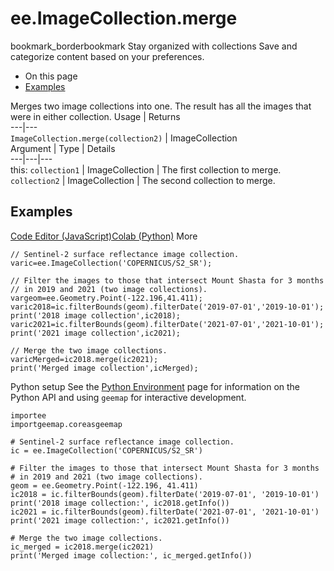  
#  ee.ImageCollection.merge
bookmark_borderbookmark Stay organized with collections  Save and categorize content based on your preferences. 
  * On this page
  * [Examples](https://developers.google.com/earth-engine/apidocs/ee-imagecollection-merge#examples)


Merges two image collections into one. The result has all the images that were in either collection.
Usage | Returns  
---|---  
`ImageCollection.merge(collection2)` | ImageCollection  
Argument | Type | Details  
---|---|---  
this: `collection1` | ImageCollection | The first collection to merge.  
`collection2` | ImageCollection | The second collection to merge.  
## Examples
[Code Editor (JavaScript)](https://developers.google.com/earth-engine/apidocs/ee-imagecollection-merge#code-editor-javascript-sample)[Colab (Python)](https://developers.google.com/earth-engine/apidocs/ee-imagecollection-merge#colab-python-sample) More
```
// Sentinel-2 surface reflectance image collection.
varic=ee.ImageCollection('COPERNICUS/S2_SR');

// Filter the images to those that intersect Mount Shasta for 3 months
// in 2019 and 2021 (two image collections).
vargeom=ee.Geometry.Point(-122.196,41.411);
varic2018=ic.filterBounds(geom).filterDate('2019-07-01','2019-10-01');
print('2018 image collection',ic2018);
varic2021=ic.filterBounds(geom).filterDate('2021-07-01','2021-10-01');
print('2021 image collection',ic2021);

// Merge the two image collections.
varicMerged=ic2018.merge(ic2021);
print('Merged image collection',icMerged);
```
Python setup
See the [ Python Environment](https://developers.google.com/earth-engine/guides/python_install) page for information on the Python API and using `geemap` for interactive development.
```
importee
importgeemap.coreasgeemap
```
```
# Sentinel-2 surface reflectance image collection.
ic = ee.ImageCollection('COPERNICUS/S2_SR')

# Filter the images to those that intersect Mount Shasta for 3 months
# in 2019 and 2021 (two image collections).
geom = ee.Geometry.Point(-122.196, 41.411)
ic2018 = ic.filterBounds(geom).filterDate('2019-07-01', '2019-10-01')
print('2018 image collection:', ic2018.getInfo())
ic2021 = ic.filterBounds(geom).filterDate('2021-07-01', '2021-10-01')
print('2021 image collection:', ic2021.getInfo())

# Merge the two image collections.
ic_merged = ic2018.merge(ic2021)
print('Merged image collection:', ic_merged.getInfo())
```

